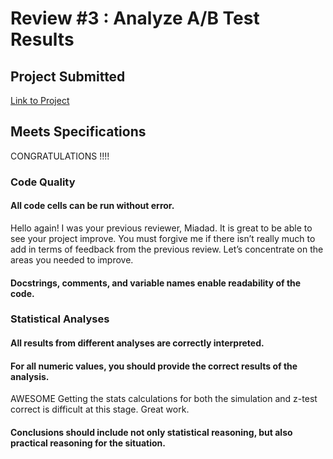 # Review #3 : Analyze A/B Test Results

## Project Submitted
[Link to Project](https://github.com/liznyamu/DAND_P4_Analyze_AB_Test_Results/tree/master/Project_A_B_Testing_Submit_3)

## Meets Specifications
CONGRATULATIONS !!!!

### Code Quality
#### All code cells can be run without error.
Hello again! I was your previous reviewer, Miadad. It is great to be able to see your project improve. You must forgive me if there isn’t really much to add in terms of feedback from the previous review. Let’s concentrate on the areas you needed to improve.

#### Docstrings, comments, and variable names enable readability of the code.

### Statistical Analyses

#### All results from different analyses are correctly interpreted.

#### For all numeric values, you should provide the correct results of the analysis.

AWESOME
Getting the stats calculations for both the simulation and z-test correct is difficult at this stage. Great work.

#### Conclusions should include not only statistical reasoning, but also practical reasoning for the situation.
